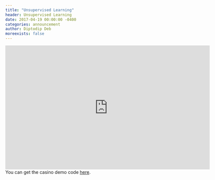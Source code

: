 ```yaml
---
title: "Unsupervised Learning"
header: Unsupervised Learning
date: 2017-04-19 00:00:00 -0400
categories: announcement
author: Diptodip Deb
moreexists: false
---
```

<!-- embedded slides should have width="640" height="389" -->
<div class="has-text-centered" style="width:100%;"><iframe src="https://docs.google.com/presentation/d/1BH9IUH1oQrfFbaJvRsCgyzjA7cIRqOEgZi7ei7buCLk/embed?start=false&loop=false&delayms=3000" frameborder="0" width="640" height="389" allowfullscreen="true" mozallowfullscreen="true" webkitallowfullscreen="true"></iframe></div>
You can get the casino demo code <a href="https://drive.google.com/open?id=0B9DSQbZr8D9ZbHBLYjQ3Ykd3WVk">here</a>.
